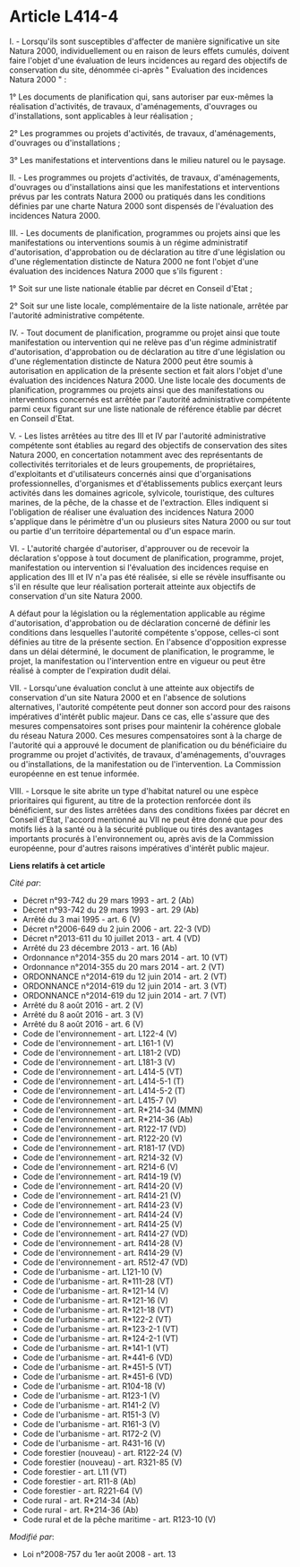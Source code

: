 # Article L414-4

I. - Lorsqu'ils sont susceptibles d'affecter de manière significative un site Natura 2000, individuellement ou en raison de
leurs effets cumulés, doivent faire l'objet d'une évaluation de leurs incidences au regard des objectifs de conservation du
site, dénommée ci-après " Evaluation des incidences Natura 2000 " : 

1° Les documents de planification qui, sans autoriser par eux-mêmes la réalisation d'activités, de travaux, d'aménagements,
d'ouvrages ou d'installations, sont applicables à leur réalisation ; 

2° Les programmes ou projets d'activités, de travaux, d'aménagements, d'ouvrages ou d'installations ; 

3° Les manifestations et interventions dans le milieu naturel ou le paysage. 

II. - Les programmes ou projets d'activités, de travaux, d'aménagements, d'ouvrages ou d'installations ainsi que les
manifestations et interventions prévus par les contrats Natura 2000 ou pratiqués dans les conditions définies par une charte
Natura 2000 sont dispensés de l'évaluation des incidences Natura 2000. 

III. - Les documents de planification, programmes ou projets ainsi que les manifestations ou interventions soumis à un régime
administratif d'autorisation, d'approbation ou de déclaration au titre d'une législation ou d'une réglementation distincte de
Natura 2000 ne font l'objet d'une évaluation des incidences Natura 2000 que s'ils figurent : 

1° Soit sur une liste nationale établie par décret en Conseil d'Etat ; 

2° Soit sur une liste locale, complémentaire de la liste nationale, arrêtée par l'autorité administrative compétente. 

IV. - Tout document de planification, programme ou projet ainsi que toute manifestation ou intervention qui ne relève pas
d'un régime administratif d'autorisation, d'approbation ou de déclaration au titre d'une législation ou d'une réglementation
distincte de Natura 2000 peut être soumis à autorisation en application de la présente section et fait alors l'objet d'une
évaluation des incidences Natura 2000. Une liste locale des documents de planification, programmes ou projets ainsi que des
manifestations ou interventions concernés est arrêtée par l'autorité administrative compétente parmi ceux figurant sur une
liste nationale de référence établie par décret en Conseil d'Etat. 

V. - Les listes arrêtées au titre des III et IV par l'autorité administrative compétente sont établies au regard des
objectifs de conservation des sites Natura 2000, en concertation notamment avec des représentants de collectivités
territoriales et de leurs groupements, de propriétaires, d'exploitants et d'utilisateurs concernés ainsi que d'organisations
professionnelles, d'organismes et d'établissements publics exerçant leurs activités dans les domaines agricole, sylvicole,
touristique, des cultures marines, de la pêche, de la chasse et de l'extraction. Elles indiquent si l'obligation de réaliser
une évaluation des incidences Natura 2000 s'applique dans le périmètre d'un ou plusieurs sites Natura 2000 ou sur tout ou
partie d'un territoire départemental ou d'un espace marin. 

VI. - L'autorité chargée d'autoriser, d'approuver ou de recevoir la déclaration s'oppose à tout document de planification,
programme, projet, manifestation ou intervention si l'évaluation des incidences requise en application des III et IV n'a pas
été réalisée, si elle se révèle insuffisante ou s'il en résulte que leur réalisation porterait atteinte aux objectifs de
conservation d'un site Natura 2000. 

A défaut pour la législation ou la réglementation applicable au régime d'autorisation, d'approbation ou de déclaration
concerné de définir les conditions dans lesquelles l'autorité compétente s'oppose, celles-ci sont définies au titre de la
présente section. En l'absence d'opposition expresse dans un délai déterminé, le document de planification, le programme, le
projet, la manifestation ou l'intervention entre en vigueur ou peut être réalisé à compter de l'expiration dudit délai. 

VII. - Lorsqu'une évaluation conclut à une atteinte aux objectifs de conservation d'un site Natura 2000 et en l'absence de
solutions alternatives, l'autorité compétente peut donner son accord pour des raisons impératives d'intérêt public majeur.
Dans ce cas, elle s'assure que des mesures compensatoires sont prises pour maintenir la cohérence globale du réseau Natura
2000. Ces mesures compensatoires sont à la charge de l'autorité qui a approuvé le document de planification ou du
bénéficiaire du programme ou projet d'activités, de travaux, d'aménagements, d'ouvrages ou d'installations, de la
manifestation ou de l'intervention. La Commission européenne en est tenue informée. 

VIII. - Lorsque le site abrite un type d'habitat naturel ou une espèce prioritaires qui figurent, au titre de la protection
renforcée dont ils bénéficient, sur des listes arrêtées dans des conditions fixées par décret en Conseil d'Etat, l'accord
mentionné au VII ne peut être donné que pour des motifs liés à la santé ou à la sécurité publique ou tirés des avantages
importants procurés à l'environnement ou, après avis de la Commission européenne, pour d'autres raisons impératives d'intérêt
public majeur.

**Liens relatifs à cet article**

_Cité par_:

  - Décret n°93-742 du 29 mars 1993 - art. 2 (Ab)
  - Décret n°93-742 du 29 mars 1993 - art. 29 (Ab)
  - Arrêté du 3 mai 1995 - art. 6 (V)
  - Décret n°2006-649 du 2 juin 2006 - art. 22-3 (VD)
  - Décret n°2013-611 du 10 juillet 2013 - art. 4 (VD)
  - Arrêté du 23 décembre 2013 - art. 16 (Ab)
  - Ordonnance n°2014-355 du 20 mars 2014 - art. 10 (VT)
  - Ordonnance n°2014-355 du 20 mars 2014 - art. 2 (VT)
  - ORDONNANCE n°2014-619 du 12 juin 2014 - art. 2 (VT)
  - ORDONNANCE n°2014-619 du 12 juin 2014 - art. 3 (VT)
  - ORDONNANCE n°2014-619 du 12 juin 2014 - art. 7 (VT)
  - Arrêté du 8 août 2016 - art. 2 (V)
  - Arrêté du 8 août 2016 - art. 3 (V)
  - Arrêté du 8 août 2016 - art. 6 (V)
  - Code de l'environnement - art. L122-4 (V)
  - Code de l'environnement - art. L161-1 (V)
  - Code de l'environnement - art. L181-2 (VD)
  - Code de l'environnement - art. L181-3 (V)
  - Code de l'environnement - art. L414-5 (VT)
  - Code de l'environnement - art. L414-5-1 (T)
  - Code de l'environnement - art. L414-5-2 (T)
  - Code de l'environnement - art. L415-7 (V)
  - Code de l'environnement - art. R*214-34 (MMN)
  - Code de l'environnement - art. R*214-36 (Ab)
  - Code de l'environnement - art. R122-17 (VD)
  - Code de l'environnement - art. R122-20 (V)
  - Code de l'environnement - art. R181-17 (VD)
  - Code de l'environnement - art. R214-32 (V)
  - Code de l'environnement - art. R214-6 (V)
  - Code de l'environnement - art. R414-19 (V)
  - Code de l'environnement - art. R414-20 (V)
  - Code de l'environnement - art. R414-21 (V)
  - Code de l'environnement - art. R414-23 (V)
  - Code de l'environnement - art. R414-24 (V)
  - Code de l'environnement - art. R414-25 (V)
  - Code de l'environnement - art. R414-27 (VD)
  - Code de l'environnement - art. R414-28 (V)
  - Code de l'environnement - art. R414-29 (V)
  - Code de l'environnement - art. R512-47 (VD)
  - Code de l'urbanisme - art. L121-10 (V)
  - Code de l'urbanisme - art. R*111-28 (VT)
  - Code de l'urbanisme - art. R*121-14 (V)
  - Code de l'urbanisme - art. R*121-16 (V)
  - Code de l'urbanisme - art. R*121-18 (VT)
  - Code de l'urbanisme - art. R*122-2 (VT)
  - Code de l'urbanisme - art. R*123-2-1 (VT)
  - Code de l'urbanisme - art. R*124-2-1 (VT)
  - Code de l'urbanisme - art. R*141-1 (VT)
  - Code de l'urbanisme - art. R*441-6 (VD)
  - Code de l'urbanisme - art. R*451-5 (VT)
  - Code de l'urbanisme - art. R*451-6 (VD)
  - Code de l'urbanisme - art. R104-18 (V)
  - Code de l'urbanisme - art. R123-1 (V)
  - Code de l'urbanisme - art. R141-2 (V)
  - Code de l'urbanisme - art. R151-3 (V)
  - Code de l'urbanisme - art. R161-3 (V)
  - Code de l'urbanisme - art. R172-2 (V)
  - Code de l'urbanisme - art. R431-16 (V)
  - Code forestier (nouveau) - art. R122-24 (V)
  - Code forestier (nouveau) - art. R321-85 (V)
  - Code forestier - art. L11 (VT)
  - Code forestier - art. R11-8 (Ab)
  - Code forestier - art. R221-64 (V)
  - Code rural - art. R*214-34 (Ab)
  - Code rural - art. R*214-36 (Ab)
  - Code rural et de la pêche maritime - art. R123-10 (V)

_Modifié par_:

  - Loi n°2008-757 du 1er août 2008 - art. 13
